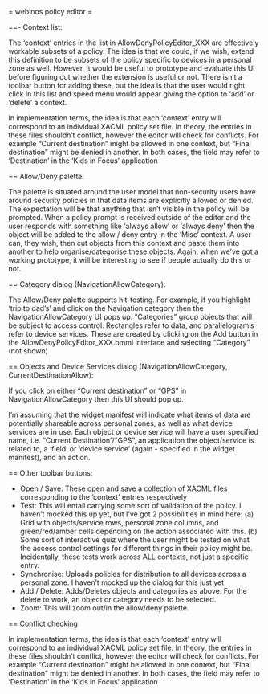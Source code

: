 = webinos policy editor =

==- Context list:

The ‘context’ entries in the list in AllowDenyPolicyEditor_XXX are effectively workable subsets of a policy.  The idea is that we could, if we wish, extend this definition to be subsets of the policy specific to devices in a personal zone as well.  However, it would be useful to prototype and evaluate this UI before figuring out whether the extension is useful or not.
There isn’t a toolbar button for adding these, but the idea is that the user would right click in this list and speed menu would appear giving the option to ‘add’ or ‘delete’ a context.

In implementation terms, the idea is that each ‘context’ entry will correspond to an individual XACML policy set file.  In theory, the entries in these files shouldn’t conflict, however the editor will check for conflicts.  For example “Current destination” might be allowed in one context, but “Final destination” might be denied in another. In both cases, the field may refer to ‘Destination’ in the ‘Kids in Focus’ application

==  Allow/Deny palette:

The palette is situated around the user model that non-security users have around security policies in that data items are explicitly allowed or denied.  The expectation will be that anything that isn’t visible in the policy will be prompted.  When a policy prompt is received outside of the editor and the user responds with something like ‘always allow’ or ‘always deny’ then the object will be added to the allow / deny entry in the ‘Misc’ context.  A user can, they wish, then cut objects from this context and paste them into another to help organise/categorise these objects.  Again, when we’ve got a working prototype, it will be interesting to see if people actually do this or not.

== Category dialog (NavigationAllowCategory):

The Allow/Deny palette supports hit-testing.  For example, if you highlight ‘trip to dad’s’ and click on the Navigation category then the NavigationAllowCategory UI pops up.  “Categories” group objects that will be subject to access control.  Rectangles refer to data, and parallelogram’s refer to device services.  These are created by clicking on the Add button in the AllowDenyPolicyEditor_XXX.bmml interface and selecting “Category” (not shown)

== Objects and Device Services dialog (NavigationAllowCategory, CurrentDestinationAllow):

If you click on either “Current destination” or “GPS” in NavigationAllowCategory then this UI should pop up.

I’m assuming that the widget manifest will indicate what items of data are potentially shareable across personal zones, as well as what device services are in use.   Each object or device service will have a user specified name, i.e. “Current Destination”/“GPS”, an application the object/service is related to, a ‘field’ or ‘device service’ (again - specified in the widget manifest), and an action.  

== Other toolbar buttons:

* Open / Save: These open and save a collection of XACML files corresponding to the ‘context’ entries respectively
* Test: This will entail carrying some sort of validation of the policy.  I haven’t mocked this up yet, but I’ve got 2 possibilities in mind here:
(a) Grid with objects/service rows, personal zone columns, and green/red/amber cells depending on the action associated with this.
(b) Some sort of interactive quiz where the user might be tested on what the access control settings for different things in their policy might be.  
Incidentally, these tests work across ALL contexts, not just a specific entry.
* Synchronise: Uploads policies for distribution to all devices across a personal zone.  I haven’t mocked up the dialog for this just yet
* Add / Delete:  Adds/Deletes objects and categories as above. For the delete to work, an object or category needs to be selected.
* Zoom: This will zoom out/in the allow/deny palette.

== Conflict checking

In implementation terms, the idea is that each ‘context’ entry will correspond to an individual XACML policy set file.  In theory, the entries in these files shouldn’t conflict, however the editor will check for conflicts.  For example “Current destination” might be allowed in one context, but “Final destination” might be denied in another. In both cases, the field may refer to ‘Destination’ in the ‘Kids in Focus’ application
